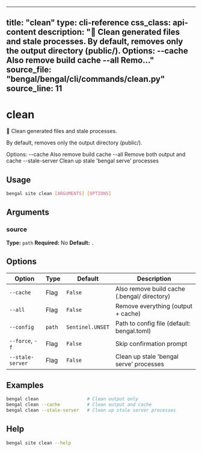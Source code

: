 
---
title: "clean"
type: cli-reference
css_class: api-content
description: "🧹 Clean generated files and stale processes.  By default, removes only the output directory (public/).  Options:   --cache         Also remove build cache   --all           Remo..."
source_file: "bengal/bengal/cli/commands/clean.py"
source_line: 11
---

# clean

🧹 Clean generated files and stale processes.

By default, removes only the output directory (public/).

Options:
  --cache         Also remove build cache
  --all           Remove both output and cache
  --stale-server  Clean up stale 'bengal serve' processes


## Usage

```bash
bengal site clean [ARGUMENTS] [OPTIONS]
```

## Arguments

### source

**Type:** `path`
**Required:** No
**Default:** `.`


## Options

| Option | Type | Default | Description |
|--------|------|---------|-------------|
| `--cache` |Flag |`False` |Also remove build cache (.bengal/ directory) |
| `--all` |Flag |`False` |Remove everything (output + cache) |
| `--config` |`path` |`Sentinel.UNSET` |Path to config file (default: bengal.toml) |
| `--force`, `-f` |Flag |`False` |Skip confirmation prompt |
| `--stale-server` |Flag |`False` |Clean up stale 'bengal serve' processes |


## Examples

```bash
bengal clean                  # Clean output only
bengal clean --cache          # Clean output and cache
bengal clean --stale-server   # Clean up stale server processes
```



## Help

```bash
bengal site clean --help
```